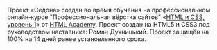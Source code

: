 Проект «Седона»
создан во время обучения на профессиональном онлайн‑курсе "Профессиональная вёрстка сайтов"
«[HTML и CSS, уровень 1](https://htmlacademy.ru/intensive/htmlcss)» от [HTML Academy](https://htmlacademy.ru).
Проект создан на HTML5 и CSS3 под руководством наставника: Роман Духницький.
Проект защищён на 100% на 14 дней ранее установленного срока.
